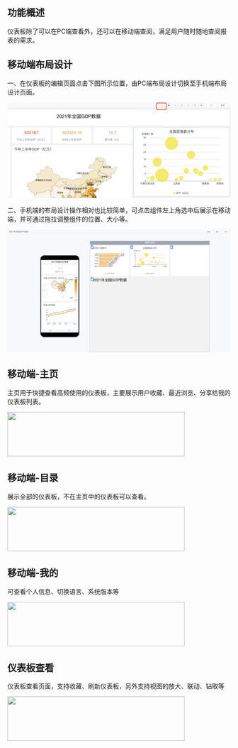 ## 功能概述
仪表板除了可以在PC端查看外，还可以在移动端查阅，满足用户随时随地查阅报表的需求。

## 移动端布局设计
一、在仪表板的编辑页面点击下图所示位置，由PC端布局设计切换至手机端布局设计页面。

![移动端布局设计](../img/app/移动端入口.png)

二、手机端的布局设计操作相对也比较简单，可点击组件左上角选中后展示在移动端，并可通过拖拉调整组件的位置、大小等。

![移动端布局设计](../img/app/移动端布局.png)

## 移动端-主页
主页用于快捷查看高频使用的仪表板，主要展示用户收藏、最近浏览、分享给我的仪表板列表。 

<img src='../../img/app/主页.jpeg' height="100px" width="400px"/>

## 移动端-目录
展示全部的仪表板，不在主页中的仪表板可以查看。

<img src='../../img/app/目录.png' height="100px" width="400px"/>

## 移动端-我的
可查看个人信息、切换语言、系统版本等

<img src='../../img/app/我的.jpeg' height="100px" width="400px"/>

## 仪表板查看
仪表板查看页面，支持收藏、刷新仪表板，另外支持视图的放大、联动、钻取等

<img src='../../img/app/仪表板查看.jpeg' height="100px" width="400px"/>
